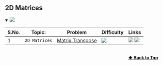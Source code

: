 ## 2D Matrices

<details open>
<summary><img id="array" src="https://img.shields.io/badge/2D Matrices-1-brightgreen?style=for-the-badge"></summary>


| S.No. | Topic:              | Problem                                                                                                                                                  | Difficulty                                                              | Links  |
| ----- |:-------------------:|----------------------------------------------------------------------------------------------------------------------------------------------------------|-------------------------------------------------------------------------|--------|
| 1     | `2D Matrices`             | [Matrix Transpose](https://github.com/sky56/DSA/tree/main/2D%20Matrices/Easy/Matrix_Transpose)      |  <a href="#" target="_blank"><img src="https://img.shields.io/badge/Easy-Green"></a>  | <a href="https://www.geeksforgeeks.org/program-to-find-transpose-of-a-matrix/" target="_blank"><img src="https://img.shields.io/badge/GeeksforGeeks-298D46?style=for-the-badge&logo=geeksforgeeks&logoColor=white"></img></a> <a href="https://leetcode.com/problems/transpose-matrix/" target="_blank"><img src="https://img.shields.io/badge/-LeetCode-FFA116?style=for-the-badge&logo=LeetCode&logoColor=black"></img></a>

<br/>
<div align="right">
    <b><a href="#detail">⬆️ Back to Top</a></b>
</div>
<br/>
</details>

